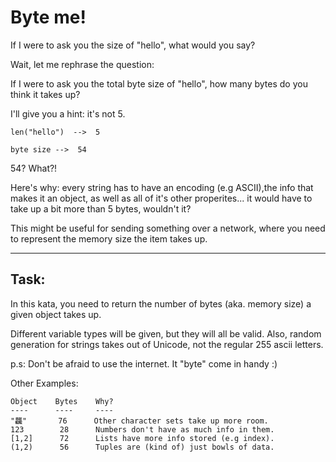 # Byte me!

If I were to ask you the size of "hello", what would you say?

Wait, let me rephrase the question:

If I were to ask you the total byte size of "hello", how many bytes do you think it takes up?

I'll give you a hint: it's not 5.

    len("hello")  -->  5
    
    byte size -->  54


54? What?!

Here's why: every string has to have an encoding (e.g ASCII),the info that makes it an object, as well as all of it's other properites... it would have to take up a bit more than 5 bytes, wouldn't it?

This might be useful for sending something over a network, where you need to represent the memory size the item takes up.


---

## Task:

In this kata, you need to return the number of bytes (aka. memory size) a given object takes up.

Different variable types will be given, but they will all be valid. Also, random generation for strings takes out of Unicode, not the regular 255 ascii letters.

p.s: Don't be afraid to use the internet. It "byte" come in handy :)

Other Examples:

    Object    Bytes    Why?
    ----      ----     ---- 
    "龘"       76      Other character sets take up more room.
    123        28      Numbers don't have as much info in them. 
    [1,2]      72      Lists have more info stored (e.g index).
    (1,2)      56      Tuples are (kind of) just bowls of data.